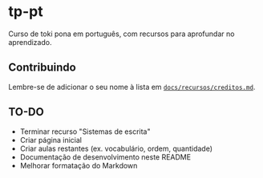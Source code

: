 # tp-pt

Curso de toki pona em português, com recursos para aprofundar no aprendizado.

## Contribuindo

Lembre-se de adicionar o seu nome à lista em [`docs/recursos/creditos.md`](docs/recursos/creditos.md).

## TO-DO

- Terminar recurso "Sistemas de escrita"
- Criar página inicial
- Criar aulas restantes (ex. vocabulário, ordem, quantidade)
- Documentação de desenvolvimento neste README
- Melhorar formatação do Markdown
